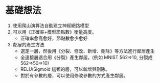 # 基礎想法

1. 使用爬山演算法自動建立神經網路模型
2. 可以用《正確率+模型節點數》衡量高度。
    * 正確率愈高愈好，節點數愈少愈好
3. 鄰居的產生方法
    * 選定一層，然後用《分裂、修改、新增、刪除》等方法進行鄰居產生
    * 全連接層適合用《分裂》產生鄰居。(例如 MNIST 562=>10, 分裂成 562=>50=>10)
    * RELU/Sigmoid 這類的層，可以新增與刪除。
    * 對於有參數的層，可以使用修改參數的方式產生鄰居。


